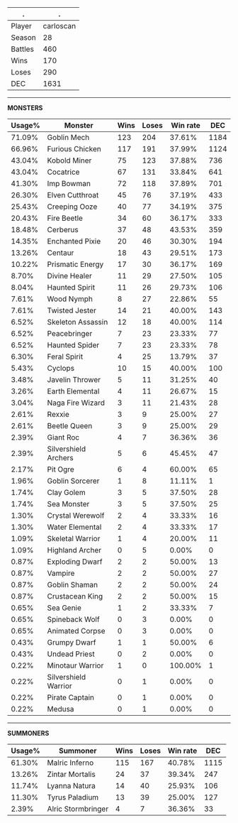 .|.
|-|-
Player|carloscan
Season|28
Battles|460
Wins|170
Loses|290
DEC|1631

---
**MONSTERS**

Usage%|Monster|Wins|Loses|Win rate|DEC|
-|-|-|-|-|-|
71.09%|Goblin Mech|123|204|37.61%|1184|
66.96%|Furious Chicken|117|191|37.99%|1124|
43.04%|Kobold Miner|75|123|37.88%|736|
43.04%|Cocatrice|67|131|33.84%|641|
41.30%|Imp Bowman|72|118|37.89%|701|
26.30%|Elven Cutthroat|45|76|37.19%|433|
25.43%|Creeping Ooze|40|77|34.19%|375|
20.43%|Fire Beetle|34|60|36.17%|333|
18.48%|Cerberus|37|48|43.53%|359|
14.35%|Enchanted Pixie|20|46|30.30%|194|
13.26%|Centaur|18|43|29.51%|173|
10.22%|Prismatic Energy|17|30|36.17%|169|
8.70%|Divine Healer|11|29|27.50%|105|
8.04%|Haunted Spirit|11|26|29.73%|106|
7.61%|Wood Nymph|8|27|22.86%|55|
7.61%|Twisted Jester|14|21|40.00%|143|
6.52%|Skeleton Assassin|12|18|40.00%|114|
6.52%|Peacebringer|7|23|23.33%|77|
6.52%|Haunted Spider|7|23|23.33%|78|
6.30%|Feral Spirit|4|25|13.79%|37|
5.43%|Cyclops|10|15|40.00%|100|
3.48%|Javelin Thrower|5|11|31.25%|40|
3.26%|Earth Elemental|4|11|26.67%|15|
3.04%|Naga Fire Wizard|3|11|21.43%|28|
2.61%|Rexxie|3|9|25.00%|27|
2.61%|Beetle Queen|3|9|25.00%|29|
2.39%|Giant Roc|4|7|36.36%|36|
2.39%|Silvershield Archers|5|6|45.45%|47|
2.17%|Pit Ogre|6|4|60.00%|65|
1.96%|Goblin Sorcerer|1|8|11.11%|1|
1.74%|Clay Golem|3|5|37.50%|28|
1.74%|Sea Monster|3|5|37.50%|25|
1.30%|Crystal Werewolf|2|4|33.33%|16|
1.30%|Water Elemental|2|4|33.33%|17|
1.09%|Skeletal Warrior|1|4|20.00%|11|
1.09%|Highland Archer|0|5|0.00%|0|
0.87%|Exploding Dwarf|2|2|50.00%|13|
0.87%|Vampire|2|2|50.00%|27|
0.87%|Goblin Shaman|2|2|50.00%|24|
0.87%|Crustacean King|2|2|50.00%|15|
0.65%|Sea Genie|1|2|33.33%|7|
0.65%|Spineback Wolf|0|3|0.00%|0|
0.65%|Animated Corpse|0|3|0.00%|0|
0.43%|Grumpy Dwarf|1|1|50.00%|6|
0.43%|Undead Priest|0|2|0.00%|0|
0.22%|Minotaur Warrior|1|0|100.00%|1|
0.22%|Silvershield Warrior|0|1|0.00%|0|
0.22%|Pirate Captain|0|1|0.00%|0|
0.22%|Medusa|0|1|0.00%|0|

---
**SUMMONERS**

Usage%|Summoner|Wins|Loses|Win rate|DEC|
-|-|-|-|-|-|
61.30%|Malric Inferno|115|167|40.78%|1115|
13.26%|Zintar Mortalis|24|37|39.34%|247|
11.74%|Lyanna Natura|14|40|25.93%|106|
11.30%|Tyrus Paladium|13|39|25.00%|127|
2.39%|Alric Stormbringer|4|7|36.36%|33|
